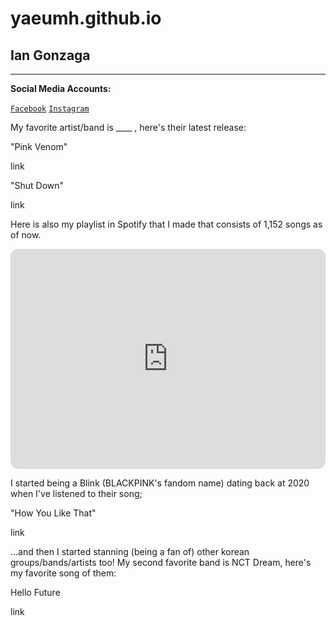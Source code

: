 # yaeumh.github.io
## Ian Gonzaga

---

**Social Media Accounts:**

[`Facebook`](https://www.facebook.com/yaeumh)
[`Instagram`](https://www.instagram.com/yaeumh/)


My favorite artist/band is ____ , here's their latest release:

"Pink Venom"

link

"Shut Down"

link


Here is also my playlist in Spotify that I made that consists of 1,152 songs as of now.

<iframe style="border-radius:12px" src="https://open.spotify.com/embed/playlist/7FE3FBtknUUm9h4RdMYwKK?utm_source=generator" width="100%" height="352" frameBorder="0" allowfullscreen="" allow="autoplay; clipboard-write; encrypted-media; fullscreen; picture-in-picture" loading="lazy"></iframe>

I started being a Blink (BLACKPINK's fandom name) dating back at 2020 when I've listened to their song;

"How You Like That"

link

...and then I started stanning (being a fan of) other korean groups/bands/artists too!
My second favorite band is NCT Dream, here's my favorite song of them:

Hello Future

link

